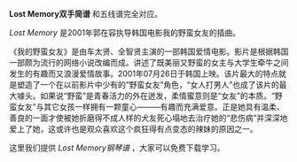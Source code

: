 

**Lost Memory双手简谱** 和五线谱完全对应。

_Lost Memory_ 是2001年郭在容执导韩国电影我的野蛮女友的插曲。

《我的野蛮女友》是由车太贤、全智贤主演的一部韩国爱情电影。影片是根据韩国一部颇为流行的网络小说改编而成。讲述了既美丽又野蛮的女主与大学生牵牛之间发生的有趣而又浪漫爱情故事。2001年07月26日于韩国上映。该片最大的特点就是塑造了一个在以前影片中少有的“野蛮女友”角色，“女人打男人”也成了该片的最大噱头。如果说“野蛮”是青春活力的外在迸发，柔情蜜意则是“女友”的本质。“野蛮女友”与其它女孩一样拥有一颗童心———有趣而充满爱意。正是她具有温柔、善良的一面才使被她折磨得不成人样的犬友死心塌地去治疗她的“悲伤病”并深深地爱上了她，这或许也是观众喜欢这个疯狂得有点变态的辣妹的原因之一。

这里我们提供 _Lost Memory钢琴谱_ ，大家可以免费下载学习。

